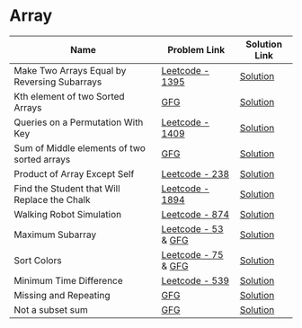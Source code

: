 # Array


| Name       | Problem Link                       | Solution Link                      |
|--------------------|------------------------------------|-----------------------------------|
| Make Two Arrays Equal by Reversing Subarrays          | [Leetcode - 1395](https://leetcode.com/problems/count-number-of-teams/description/)                |  [Solution](https://github.com/moinhameed27/Ultimate-DSA/blob/main/Array/Count%20Number%20of%20Teams.cpp)              |
| Kth element of two Sorted Arrays          | [GFG](https://www.geeksforgeeks.org/problems/k-th-element-of-two-sorted-array1317/1)                | [Solution](https://github.com/moinhameed27/Ultimate-DSA/blob/main/Array/K-th%20element%20of%20two%20Sorted%20Arrays.java)              |
| Queries on a Permutation With Key          | [Leetcode - 1409](https://leetcode.com/problems/queries-on-a-permutation-with-key/description/)                | [Solution](https://github.com/moinhameed27/Ultimate-DSA/blob/main/Array/Queries%20on%20a%20Permutation%20With%20Key.java)              |
| Sum of Middle elements of two sorted arrays          | [GFG](https://www.geeksforgeeks.org/problems/sum-of-middle-elements-of-two-sorted-arrays2305/1)                | [Solution](https://github.com/moinhameed27/Ultimate-DSA/blob/main/Array/Sum%20of%20Middle%20elements%20of%20two%20sorted%20arrays.java)              |
| Product of Array Except Self          | [Leetcode - 238](https://leetcode.com/problems/product-of-array-except-self/description/)                | [Solution](https://github.com/moinhameed27/Ultimate-DSA/blob/main/Array/Product%20of%20Array%20Except%20Self.cpp)              |
| Find the Student that Will Replace the Chalk          | [Leetcode - 1894](https://leetcode.com/problems/find-the-student-that-will-replace-the-chalk/description/)                | [Solution](https://github.com/moinhameed27/Ultimate-DSA/blob/main/Array/Find%20the%20Student%20that%20Will%20Replace%20the%20Chalk.cpp)              |  
| Walking Robot Simulation          | [Leetcode - 874](https://leetcode.com/problems/walking-robot-simulation/description/)                | [Solution](https://github.com/moinhameed27/Ultimate-DSA/blob/main/Array/Walking%20Robot%20Simulation.cpp)              | 
| Maximum Subarray          | [Leetcode - 53](https://leetcode.com/problems/maximum-subarray/description/) & [GFG](https://www.geeksforgeeks.org/problems/kadanes-algorithm-1587115620/1)                | [Solution](https://github.com/moinhameed27/Ultimate-DSA/blob/main/Array/Maximum%20Subarray.cpp)              | 
| Sort Colors          | [Leetcode - 75](https://leetcode.com/problems/sort-colors/description/) & [GFG](https://www.geeksforgeeks.org/problems/sort-an-array-of-0s-1s-and-2s4231/1)                | [Solution](https://github.com/moinhameed27/Ultimate-DSA/blob/main/Array/Sort%20Colors.cpp)              |
| Minimum Time Difference          | [Leetcode - 539](https://leetcode.com/problems/minimum-time-difference/)                | [Solution](https://github.com/moinhameed27/Ultimate-DSA/blob/main/Array/Minimum%20Time%20Difference.cpp)              | 
| Missing and Repeating          | [GFG](https://www.geeksforgeeks.org/problems/find-missing-and-repeating2512/1)                | [Solution](https://github.com/moinhameed27/Ultimate-DSA/blob/main/Array/Missing%20and%20Repeating.cpp)              | 
| Not a subset sum          | [GFG](https://www.geeksforgeeks.org/problems/smallest-number-subset1220/1)                | [Solution](https://github.com/moinhameed27/Ultimate-DSA/blob/main/Array/Not%20a%20subset%20sum.cpp)              | 
